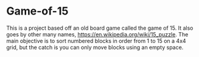 # Game-of-15
This is a project based off an old board game called the game of 15. It also goes by other many names, https://en.wikipedia.org/wiki/15_puzzle. The main objective is to sort numbered blocks in order from 1 to 15 on a 4x4 grid, but the catch is you can only move blocks using an empty space. 
